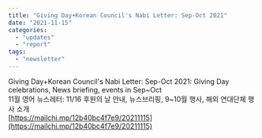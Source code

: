 ```yaml
---
title: "Giving Day+Korean Council's Nabi Letter: Sep-Oct 2021"
date: "2021-11-15"
categories: 
  - "updates"
  - "report"
tags: 
  - "newsletter"
---
```


Giving Day+Korean Council's Nabi Letter: Sep-Oct 2021: Giving Day celebrations, News briefing, events in Sep~Oct  
11월 영어 뉴스레터: 11/16 후원의 날 안내, 뉴스브리핑, 9~10월 행사, 해외 연대단체 행사 소개  
[https://mailchi.mp/12b40bc4f7e9/20211115](https://mailchi.mp/12b40bc4f7e9/20211115)
